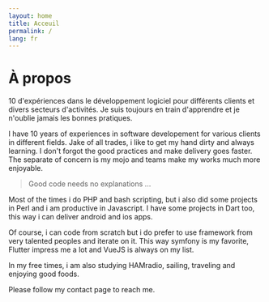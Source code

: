 ```yaml
---
layout: home
title: Acceuil
permalink: /
lang: fr
---
```


# À propos

10 d'expériences dans le développement logiciel pour différents clients et divers secteurs d'activités. Je suis toujours en train d'apprendre et je n'oublie jamais les bonnes pratiques.

I have 10 years of experiences in software developement for various clients in different fields. Jake of all trades, i like to get my hand dirty and always learning. I don't forgot the good practices and make delivery goes faster. The separate of concern is my mojo and teams make my works much more enjoyable.

>
> Good code needs no explanations ...
>

Most of the times i do PHP and bash scripting, but i also did some projects in Perl and i am productive in Javascript. I have some projects in Dart too, this way i can deliver android and ios apps.

Of course, i can code from scratch but i do prefer to use framework from very talented peoples and iterate on it. This way symfony is my favorite, Flutter impress me a lot and VueJS is always on my list.

In my free times, i am also studying HAMradio, sailing, traveling and enjoying good foods.

Please follow my contact page to reach me.
